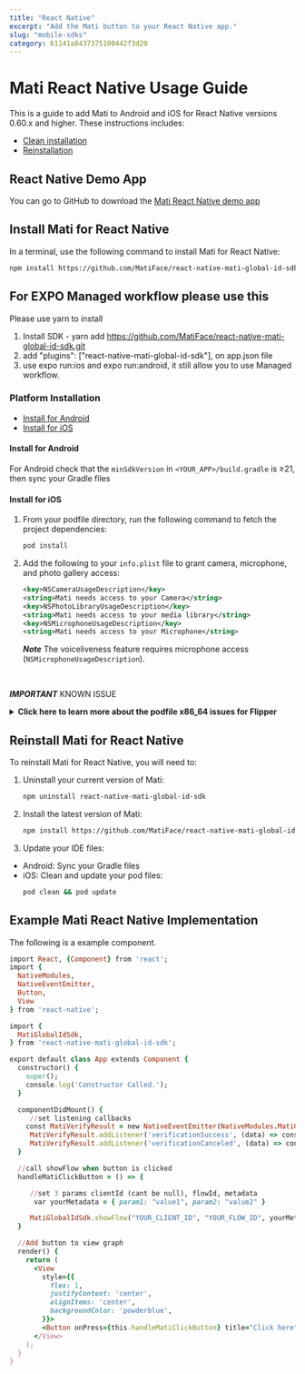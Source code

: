 ```yaml
---
title: "React Native"
excerpt: "Add the Mati button to your React Native app."
slug: "mobile-sdks"
category: 61141a8437375100442f3d20
---
```


# Mati React Native Usage Guide

This is a guide to add Mati to Android and iOS for React Native versions 0.60.x and higher. These instructions includes:
* [Clean installation](#install-mati-for-react-native)
* [Reinstallation](#reinstall-mati-for-react-native)

## React Native Demo App

You can go to GitHub to download the [Mati React Native demo app](https://github.com/GetMati/mati-mobile-examples/tree/main/reactNativeDemoApp)

## Install Mati for React Native

In a terminal, use the following command to install Mati for React Native:

```bash
npm install https://github.com/MatiFace/react-native-mati-global-id-sdk.git --save
```

## For EXPO Managed workflow please use this

Please use yarn to install 
1. Install SDK -  yarn add https://github.com/MatiFace/react-native-mati-global-id-sdk.git
2. add  "plugins": ["react-native-mati-global-id-sdk"], on app.json file
3. use expo run:ios and expo run:android, it still allow you to use Managed workflow.


### Platform Installation
* [Install for Android](#install-for-android)
* [Install for iOS](#install-for-ios)

#### Install for Android

For Android check that the `minSdkVersion` in `<YOUR_APP>/build.gradle` is &#8805;21, then sync your Gradle files


#### Install for iOS

1. From your podfile directory, run the following command to fetch the project dependencies:
   ```bash
   pod install
   ```
1. Add the following to your `info.plist` file to grant camera, microphone, and photo gallery access:

   ```xml
   <key>NSCameraUsageDescription</key>
   <string>Mati needs access to your Camera</string>
   <key>NSPhotoLibraryUsageDescription</key>
   <string>Mati needs access to your media library</string>
   <key>NSMicrophoneUsageDescription</key>
   <string>Mati needs access to your Microphone</string>
   ```
   _**Note**_ The voiceliveness feature requires microphone access (`NSMicrophoneUsageDescription`).
<br/>


  _**IMPORTANT**_ KNOWN ISSUE
  <details><summary><b>Click here to learn more about the podfile x86_64 issues for Flipper</b></summary>
  <p>

    You may see an x86_64 error similar to the following:
      ```
    /Flipper/xplat/Flipper/FlipperRSocketResponder.cpp normal x86_64 c++ com.apple.compilers.llvm.clang.1_0.compiler
    ```
    This error is because React Native does not support Flipper (included by default), so you must remove Flipper.

    ##### Remove Flipper

    1. In your podfile:
        * Replace
            `use_flipper!` or `use-flipper!()`
            with
            `use_frameworks!`

        * For React Native v0.64+ replace:
            ```ruby
            post_install do |installer|
              react_native_post_install(installer)
            end
            ```
            with
            ```ruby
            post_install do |installer|
              react_native_post_install(installer)

              installer.pods_project.targets.each do |target|
                target.build_configurations.each do |config|
                  config.build_settings['BUILD_LIBRARY_FOR_DISTRIBUTION'] = 'YES'
                end

                if (target.name&.eql?('FBReactNativeSpec'))
                  target.build_phases.each do |build_phase|
                    if (build_phase.respond_to?(:name) && build_phase.name.eql?('[CP-User] Generate Specs'))
                      target.build_phases.move(build_phase, 0)
                    end
                  end
                end
              end
            end
            ```

    1. Then run the following commands in your terminal:
        ```bash
        pod clean
        pod install
        ```

    ##### Learn More About the Issue
    * Flipper https://github.com/facebook/react-native/issues/29984
    * 0.64 FBReactNativeSpec https://github.com/facebook/react-native/issues/31034

    ##### Example Mati Podfiles on GitHub
    * [Podfile Version 0.60+](https://github.com/GetMati/mati-mobile-examples/blob/main/reactnative-podexamples/Podfile_063)
    * [Podfile Version 0.64](https://github.com/GetMati/mati-mobile-examples/blob/main/reactnative-podexamples/Podfile_064)

  </p>
  </details>

## Reinstall Mati for React Native

To reinstall Mati for React Native, you will need to:

1. Uninstall your current version of Mati:
    ```bash
    npm uninstall react-native-mati-global-id-sdk
    ```
1. Install the latest version of Mati:
    ```bash
    npm install https://github.com/MatiFace/react-native-mati-global-id-sdk.git --save
    ```
1. Update your IDE files:
  * Android: Sync your Gradle files
  * iOS: Clean and update your pod files:
      ```bash
      pod clean && pod update
      ```

## Example Mati React Native Implementation

The following is a example component.

```ruby
import React, {Component} from 'react';
import {
  NativeModules,
  NativeEventEmitter,
  Button,
  View
} from 'react-native';

import {
  MatiGlobalIdSdk,
} from 'react-native-mati-global-id-sdk';

export default class App extends Component {
  constructor() {
    super();
    console.log('Constructor Called.');
  }

  componentDidMount() {
	 //set listening callbacks
  	const MatiVerifyResult = new NativeEventEmitter(NativeModules.MatiGlobalIdSdk)
 	 MatiVerifyResult.addListener('verificationSuccess', (data) => console.log(data))
 	 MatiVerifyResult.addListener('verificationCanceled', (data) => console.log(data))
  }

  //call showFlow when button is clicked
  handleMatiClickButton = () => {

	 //set 3 params clientId (cant be null), flowId, metadata
  	  var yourMetadata = { param1: "value1", param2: "value2" }

   	 MatiGlobalIdSdk.showFlow("YOUR_CLIENT_ID", "YOUR_FLOW_ID", yourMetadata);
  }

  //Add button to view graph
  render() {
    return (
      <View
        style={{
          flex: 1,
          justifyContent: 'center',
          alignItems: 'center',
          backgroundColor: 'powderblue',
        }}>
        <Button onPress={this.handleMatiClickButton} title="Click here"/>
      </View>
    );
  }
}


```
